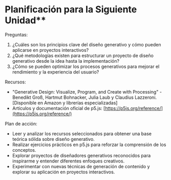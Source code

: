 #####

# Planificación para la Siguiente Unidad**

Preguntas:

1. ¿Cuáles son los principios clave del diseño generativo y cómo pueden aplicarse en proyectos interactivos?
2. ¿Qué metodologías existen para estructurar un proyecto de diseño generativo desde la idea hasta la implementación?
3. ¿Cómo se pueden optimizar los procesos generativos para mejorar el rendimiento y la experiencia del usuario?

Recursos:

- "Generative Design: Visualize, Program, and Create with Processing" - Benedikt Groß, Hartmut Bohnacker, Julia Laub y Claudius Lazzeroni. [Disponible en Amazon y librerías especializadas]
- Artículos y documentación oficial de p5.js: [https://p5js.org/reference/](https://p5js.org/reference/)

Plan de acción:

- Leer y analizar los recursos seleccionados para obtener una base teórica sólida sobre diseño generativo.
- Realizar ejercicios prácticos en p5.js para reforzar la comprensión de los conceptos.
- Explorar proyectos de diseñadores generativos reconocidos para inspirarme y entender diferentes enfoques creativos.
- Experimentar con nuevas técnicas de generación de contenido y explorar su aplicación en proyectos interactivos.

